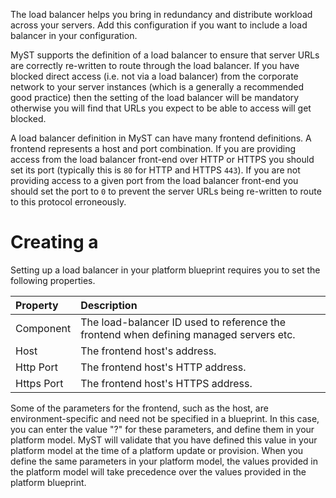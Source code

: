 The load balancer helps you bring in redundancy and distribute workload across your servers. Add this configuration if you want to include a load balancer in your configuration.

MyST supports the definition of a load balancer to ensure that server URLs are correctly re-written to route through the load balancer. If you have blocked direct access \(i.e. not via a load balancer\) from the corporate network to your server instances \(which is a generally a recommended good practice\) then the setting of the load balancer will be mandatory otherwise you will find that URLs you expect to be able to access will get blocked.

A load balancer definition in MyST can have many frontend definitions. A frontend represents a host and port combination. If you are providing access from the load balancer front-end over HTTP or HTTPS you should set its port \(typically this is `80` for HTTP and HTTPS `443`\). If you are not providing access to a given port from the load balancer front-end you should set the port to `0` to prevent the server URLs being re-written to route to this protocol erroneously.

# Creating a 

Setting up a load balancer in your platform blueprint requires you to set the following properties.

| Property | Description |
| :--- | :--- |
| Component | The load-balancer ID used to reference the frontend when defining managed servers etc. |
| Host | The frontend host's address. |
| Http Port | The frontend host's HTTP address. |
| Https Port | The frontend host's HTTPS address. |

Some of the parameters for the frontend, such as the host, are environment-specific and need not be specified in a blueprint. In this case, you can enter the value "?" for these parameters, and define them in your platform model. MyST will validate that you have defined this value in your platform model at the time of a platform update or provision. When you define the same parameters in your platform model, the values provided in the platform model will take precedence over the values provided in the platform blueprint.

